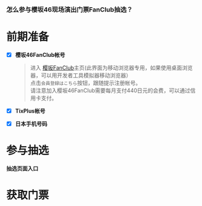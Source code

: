 
### 怎么参与樱坂46现场演出门票FanClub抽选？

# 前期准备

- [x] **樱坂46FanClub帐号**
  
  > 进入  [樱坂FanClub](https://sakurazaka46.com/s/s46/page/about_fanclub?ima=0000)主页(此界面为移动浏览器专用，如果使用桌面浏览器，可以用开发者工具模拟器移动浏览器）<br>
  > 点击`会員登録はこちら`按钮，跟随提示注册帐号。<br>
  > 请注意加入樱坂46FanClub需要每月支付440日元的会费，可以通过信用卡支付。<br>

- [x] **TixPlus帐号**

- [x] **日本手机号码**

# 参与抽选

**抽选页面入口**

# 获取门票
